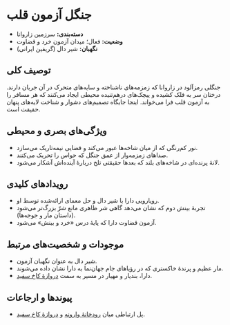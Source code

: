 # جنگل آزمون قلب

- **دسته‌بندی:** سرزمین زاروانا
- **وضعیت:** فعال؛ میدان آزمون خرد و قضاوت
- **نگهبان:** شیر دال (گریفین ایرانی)

## توصیف کلی
جنگلی رمزآلود در زاروانا که زمزمه‌های ناشناخته و سایه‌های متحرک در آن جریان دارند. درختان سر به فلک کشیده و پیچک‌های درهم‌تنیده محیطی ایجاد می‌کنند که هر مسافر را به آزمون قلب فرا می‌خواند. اینجا جایگاه تصمیم‌های دشوار و شناخت لایه‌های پنهان حقیقت است.

## ویژگی‌های بصری و محیطی
- نور کم‌رنگی که از میان شاخه‌ها عبور می‌کند و فضایی نیمه‌تاریک می‌سازد.
- صداهای زمزمه‌وار از عمق جنگل که حواس را تحریک می‌کنند.
- لانهٔ پرنده‌ای در شاخه‌های بلند که بعدها حقیقتی تلخ دربارهٔ آینده‌اش آشکار می‌شود.

## رویدادهای کلیدی
- رویارویی دارا با شیر دال و حل معمای ارائه‌شده توسط او.
- تجربهٔ بینش دوم که نشان می‌دهد گاهی شر ظاهری مانع شرّ بزرگ‌تر می‌شود (داستان مار و جوجه‌ها).
- آزمون قضاوت دارا که پایهٔ درس «خرد و بینش» می‌شود.

## موجودات و شخصیت‌های مرتبط
- شیر دال به عنوان نگهبان آزمون.
- مار عظیم و پرندهٔ خاکستری که در رؤیاهای جام جهان‌نما به دارا نشان داده می‌شوند.
- دارا، بندیار و مهیار در مسیر به سمت [دروازهٔ کاخ سفید](./دروازهٔ%20کاخ%20سفید.md).

## پیوندها و ارجاعات
- پل ارتباطی میان [رودخانهٔ وارونه](./رودخانهٔ%20وارونه.md) و [دروازهٔ کاخ سفید](./دروازهٔ%20کاخ%20سفید.md).
